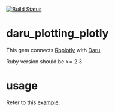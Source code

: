 [![Build Status](https://travis-ci.org/genya0407/daru_plotting_plotly.svg?branch=master)](https://travis-ci.org/genya0407/daru_plotting_plotly)

# daru\_plotting\_plotly

This gem connects [Rbplotly](https://github.com/ash1day/rbplotly) with [Daru](https://github.com/SciRuby/daru).

Ruby version should be >= 2.3

# usage

Refer to this [example](http://nbviewer.jupyter.org/github/genya0407/daru_plotting_plotly/blob/master/examples/plots.ipynb).
